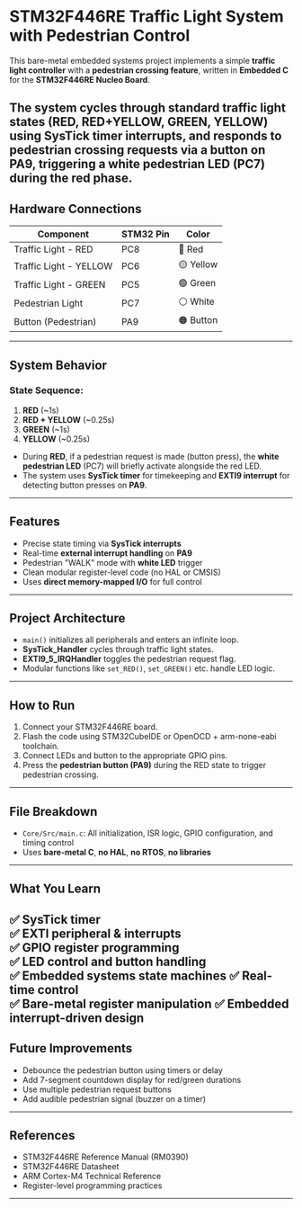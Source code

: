 # STM32F446RE Traffic Light System with Pedestrian Control
This bare-metal embedded systems project implements a simple **traffic light controller** with a **pedestrian crossing feature**, written in **Embedded C** for the **STM32F446RE Nucleo Board**.

The system cycles through standard traffic light states (RED, RED+YELLOW, GREEN, YELLOW) using **SysTick timer interrupts**, and responds to pedestrian crossing requests via a **button on PA9**, triggering a **white pedestrian LED (PC7)** during the red phase.
---

## Hardware Connections

| Component              | STM32 Pin | Color     |
|------------------------|-----------|-----------|
| Traffic Light - RED    | PC8       | 🔴 Red     |
| Traffic Light - YELLOW | PC6       | 🟡 Yellow  |
| Traffic Light - GREEN  | PC5       | 🟢 Green   |
| Pedestrian Light       | PC7       | ⚪ White    |
| Button (Pedestrian)    | PA9       | 🟠 Button   |
---

## System Behavior
### State Sequence:
1. **RED** (~1s)
2. **RED + YELLOW** (~0.25s)
3. **GREEN** (~1s)
4. **YELLOW** (~0.25s)

- During **RED**, if a pedestrian request is made (button press), the **white pedestrian LED** (PC7) will briefly activate alongside the red LED.
- The system uses **SysTick timer** for timekeeping and **EXTI9 interrupt** for detecting button presses on **PA9**.
---

## Features
- Precise state timing via **SysTick interrupts**
- Real-time **external interrupt handling** on **PA9**
- Pedestrian "WALK" mode with **white LED** trigger
- Clean modular register-level code (no HAL or CMSIS)
- Uses **direct memory-mapped I/O** for full control
---

## Project Architecture
- `main()` initializes all peripherals and enters an infinite loop.
- **SysTick_Handler** cycles through traffic light states.
- **EXTI9_5_IRQHandler** toggles the pedestrian request flag.
- Modular functions like `set_RED()`, `set_GREEN()` etc. handle LED logic.
---

## How to Run
1. Connect your STM32F446RE board.
2. Flash the code using STM32CubeIDE or OpenOCD + arm-none-eabi toolchain.
3. Connect LEDs and button to the appropriate GPIO pins.
4. Press the **pedestrian button (PA9)** during the RED state to trigger pedestrian crossing.
---

## File Breakdown
- `Core/Src/main.c`: All initialization, ISR logic, GPIO configuration, and timing control
- Uses **bare-metal C**, **no HAL**, **no RTOS**, **no libraries**
---

## What You Learn
✅ SysTick timer  
✅ EXTI peripheral & interrupts  
✅ GPIO register programming  
✅ LED control and button handling  
✅ Embedded systems state machines
✅ Real-time control  
✅ Bare-metal register manipulation
✅ Embedded interrupt-driven design
---

## Future Improvements
- Debounce the pedestrian button using timers or delay
- Add 7-segment countdown display for red/green durations
- Use multiple pedestrian request buttons
- Add audible pedestrian signal (buzzer on a timer)
---

## References
- STM32F446RE Reference Manual (RM0390)
- STM32F446RE Datasheet
- ARM Cortex-M4 Technical Reference
- Register-level programming practices
---